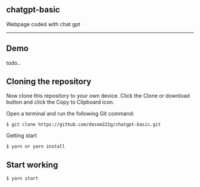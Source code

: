 ## chatgpt-basic

Webpage coded with chat gpt

---

## Demo

todo..

## Cloning the repository

Now clone this repository to your own device. Click the Clone or download button and click the Copy to Clipboard icon.

Open a terminal and run the following Git command:

    $ git clone https://github.com/dasom222g/chatgpt-basic.git

Getting start

    $ yarn or yarn install

## Start working

    $ yarn start

